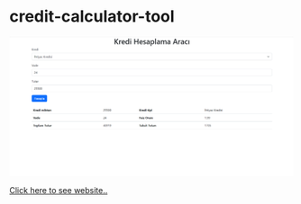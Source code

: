 # credit-calculator-tool

![](https://github.com/mustafa-3/credit-calculator-tool/blob/master/src/images/Preview-credit.png)

[Click here to see website..](https://credit-calculator-tool1.netlify.app/)
